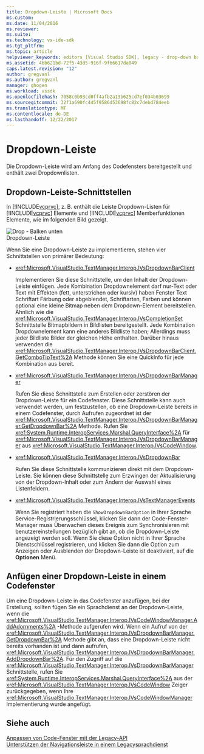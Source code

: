 ```yaml
---
title: Dropdown-Leiste | Microsoft Docs
ms.custom: 
ms.date: 11/04/2016
ms.reviewer: 
ms.suite: 
ms.technology: vs-ide-sdk
ms.tgt_pltfrm: 
ms.topic: article
helpviewer_keywords: editors [Visual Studio SDK], legacy - drop-down bar
ms.assetid: 4bb621bd-72f5-43d5-916f-9f66617da049
caps.latest.revision: "12"
author: gregvanl
ms.author: gregvanl
manager: ghogen
ms.workload: vssdk
ms.openlocfilehash: 7058c0b93cd0ff4afb2a13b625cd7ef034b03699
ms.sourcegitcommit: 32f1a690fc445f9586d53698fc82c7debd784eeb
ms.translationtype: MT
ms.contentlocale: de-DE
ms.lasthandoff: 12/22/2017
---
```

# <a name="drop-down-bar"></a>Dropdown-Leiste
Die Dropdown-Leiste wird am Anfang des Codefensters bereitgestellt und enthält zwei Dropdownlisten.  
  
## <a name="drop-down-bar-interfaces"></a>Dropdown-Leiste-Schnittstellen  
 In [!INCLUDE[vcprvc](../code-quality/includes/vcprvc_md.md)], z. B. enthält die Leiste Dropdown-Listen für [!INCLUDE[vcprvc](../code-quality/includes/vcprvc_md.md)] Elemente und [!INCLUDE[vcprvc](../code-quality/includes/vcprvc_md.md)] Memberfunktionen Elemente, wie im folgenden Bild gezeigt.  
  
 ![Drop &#45; Balken unten](../extensibility/media/vsdropdown_bar.gif "VsDropdown_bar")  
Dropdown-Leiste  
  
 Wenn Sie eine Dropdown-Leiste zu implementieren, stehen vier Schnittstellen von primärer Bedeutung:  
  
-   <xref:Microsoft.VisualStudio.TextManager.Interop.IVsDropdownBarClient>  
  
     Implementieren Sie diese Schnittstelle, um den Inhalt der Dropdown-Leiste einfügen. Jede Kombination Dropdownelement darf nur-Text oder Text mit Effekten (fett, unterstrichen oder kursiv) haben Fenster Text Schriftart Färbung oder abgeblendet, Schriftarten, Farben und können optional eine kleine Bitmap neben dem Dropdown-Element bereitstellen. Ähnlich wie die <xref:Microsoft.VisualStudio.TextManager.Interop.IVsCompletionSet> Schnittstelle Bitmapbildern in Bildlisten bereitgestellt. Jede Kombination Dropdownelement kann eine anderes Bildliste haben; Allerdings muss jeder Bildliste Bilder der gleichen Höhe enthalten. Darüber hinaus verwenden die <xref:Microsoft.VisualStudio.TextManager.Interop.IVsDropdownBarClient.GetComboTipText%2A> Methode können Sie eine QuickInfo für jede Kombination aus bereit.  
  
-   <xref:Microsoft.VisualStudio.TextManager.Interop.IVsDropdownBarManager>  
  
     Rufen Sie diese Schnittstelle zum Erstellen oder zerstören der Dropdown-Leiste für ein Codefenster. Diese Schnittstelle kann auch verwendet werden, um festzustellen, ob eine Dropdown-Leiste bereits in einem Codefenster, durch Aufrufen zugeordnet ist der <xref:Microsoft.VisualStudio.TextManager.Interop.IVsDropdownBarManager.GetDropdownBar%2A> Methode. Rufen Sie <xref:System.Runtime.InteropServices.Marshal.QueryInterface%2A> für <xref:Microsoft.VisualStudio.TextManager.Interop.IVsDropdownBarManager> aus <xref:Microsoft.VisualStudio.TextManager.Interop.IVsCodeWindow>.  
  
-   <xref:Microsoft.VisualStudio.TextManager.Interop.IVsDropdownBar>  
  
     Rufen Sie diese Schnittstelle kommunizieren direkt mit dem Dropdown-Leiste. Sie können diese Schnittstelle zum Erzwingen der Aktualisierung von der Dropdown-Inhalt oder zum Ändern der Auswahl eines Listenfeldern.  
  
-   <xref:Microsoft.VisualStudio.TextManager.Interop.IVsTextManagerEvents>  
  
     Wenn Sie registriert haben die `ShowDropdownBarOption` in Ihrer Sprache Service-Registrierungsschlüssel, klicken Sie dann der Code-Fenster-Manager muss Überwachen dieses Ereignis zum Synchronisieren mit benutzereinstellungen bezüglich gibt an, ob die Dropdown-Leiste angezeigt werden soll. Wenn Sie diese Option nicht in Ihrer Sprache Dienstschlüssel registrieren, und klicken Sie dann die Option zum Anzeigen oder Ausblenden der Dropdown-Leiste ist deaktiviert, auf die **Optionen** Menü.  
  
## <a name="attaching-a-drop-down-bar-to-a-code-window"></a>Anfügen einer Dropdown-Leiste in einem Codefenster  
 Um eine Dropdown-Leiste in das Codefenster anzufügen, bei der Erstellung, sollten fügen Sie ein Sprachdienst an der Dropdown-Leiste, wenn die <xref:Microsoft.VisualStudio.TextManager.Interop.IVsCodeWindowManager.AddAdornments%2A> -Methode aufgerufen wird. Wenn ein Aufruf von der <xref:Microsoft.VisualStudio.TextManager.Interop.IVsDropdownBarManager.GetDropdownBar%2A> Methode gibt an, dass eine Dropdown-Leiste nicht bereits vorhanden ist und dann aufrufen, <xref:Microsoft.VisualStudio.TextManager.Interop.IVsDropdownBarManager.AddDropdownBar%2A>. Für den Zugriff auf die <xref:Microsoft.VisualStudio.TextManager.Interop.IVsDropdownBarManager> Schnittstelle, rufen Sie <xref:System.Runtime.InteropServices.Marshal.QueryInterface%2A> aus der <xref:Microsoft.VisualStudio.TextManager.Interop.IVsCodeWindow> Zeiger zurückgegeben, wenn Ihre <xref:Microsoft.VisualStudio.TextManager.Interop.IVsCodeWindowManager> Implementierung wurde angefügt.  
  
## <a name="see-also"></a>Siehe auch  
 [Anpassen von Code-Fenster mit der Legacy-API](../extensibility/customizing-code-windows-by-using-the-legacy-api.md)   
 [Unterstützen der Navigationsleiste in einem Legacysprachdienst](../extensibility/internals/support-for-the-navigation-bar-in-a-legacy-language-service.md)